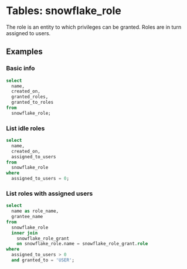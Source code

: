 # Tables: snowflake_role

The role is an entity to which privileges can be granted. Roles are in turn assigned to users.

## Examples

### Basic info

```sql
select
  name,
  created_on,
  granted_roles,
  granted_to_roles
from
  snowflake_role;
```

### List idle roles

```sql
select
  name,
  created_on,
  assigned_to_users
from
  snowflake_role
where
  assigned_to_users = 0;
```

### List roles with assigned users

```sql
select
  name as role_name,
  grantee_name
from
  snowflake_role
  inner join
    snowflake_role_grant
    on snowflake_role.name = snowflake_role_grant.role
where
  assigned_to_users > 0
  and granted_to = 'USER';
```
